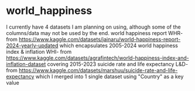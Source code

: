 # world_happiness
I currently have 4 datasets I am planning on using, although some of the columns/data may not be used by the end. 
world happiness report WHR- from https://www.kaggle.com/datasets/jainaru/world-happiness-report-2024-yearly-updated which encapsulates 2005-2024
world happiness index & inflation WHI- from https://www.kaggle.com/datasets/agrafintech/world-happiness-index-and-inflation-dataset covering 2015-2023
suicide rate and life expectancy L&D- from https://www.kaggle.com/datasets/marshuu/suicide-rate-and-life-expectancy which I merged into 1 single dataset using "Country" as a key value

